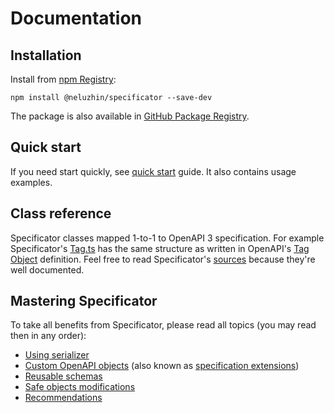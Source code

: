 # Documentation

## Installation

Install from [npm Registry](https://www.npmjs.com/package/@neluzhin/specificator):

```console
npm install @neluzhin/specificator --save-dev
```

The package is also available in [GitHub Package Registry](https://github.com/neluzhin/specificator/packages).

## Quick start

If you need start quickly, see [quick start](./quick-start.md) guide. It also contains usage examples.

## Class reference

Specificator classes mapped 1-to-1 to OpenAPI 3 specification. For example Specificator's [Tag.ts](../src/OpenAPI/Tag.ts) has the same structure as written in OpenAPI's [Tag Object](https://github.com/OAI/OpenAPI-Specification/blob/master/versions/3.0.2.md#tagObject) definition. Feel free to read Specificator's [sources](../src) because they're well documented.

## Mastering Specificator

To take all benefits from Specificator, please read all topics (you may read then in any order):

* [Using serializer](https://github.com/neluzhin/specificator-serializer)
* [Custom OpenAPI objects](custom-openapi-objects.md) (also known as [specification extensions](https://github.com/OAI/OpenAPI-Specification/blob/master/versions/3.0.2.md#specificationExtensions))
* [Reusable schemas](reusable-schemas.md)
* [Safe objects modifications](safe-objects-modifications.md)
* [Recommendations](recommendations.md)

